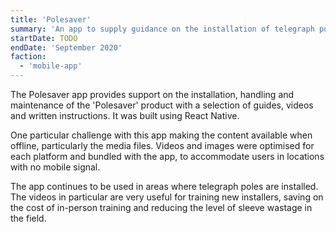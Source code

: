 ```yaml
---
title: 'Polesaver'
summary: 'An app to supply guidance on the installation of telegraph pole sleeves.'
startDate: TODO
endDate: 'September 2020'
faction:
  - 'mobile-app'
---
```


The Polesaver app provides support on the installation, handling and maintenance of the 'Polesaver' product with a selection of guides, videos and written instructions. It was built using React Native.

One particular challenge with this app making the content available when offline, particularly the media files. Videos and images were optimised for each platform and bundled with the app, to accommodate users in locations with no mobile signal.

The app continues to be used in areas where telegraph poles are installed. The videos in particular are very useful for training new installers, saving on the cost of in-person training and reducing the level of sleeve wastage in the field.
